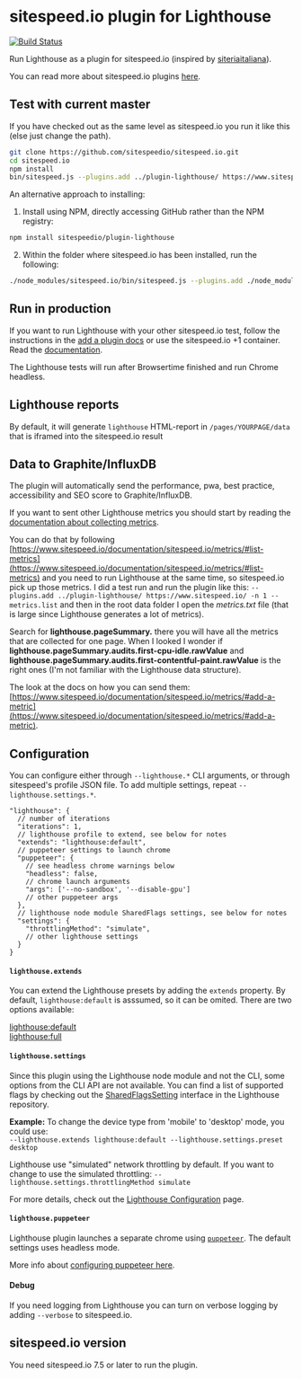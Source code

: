 # sitespeed.io plugin for Lighthouse
[![Build Status](https://travis-ci.org/sitespeedio/plugin-lighthouse.svg?branch=master)](https://travis-ci.org/sitespeedio/plugin-lighthouse)

Run Lighthouse as a plugin for sitespeed.io (inspired by [siteriaitaliana](https://github.com/siteriaitaliana/plugin-lighthouse)).

You can read more about sitespeed.io plugins [here](https://www.sitespeed.io/documentation/sitespeed.io/plugins/).

## Test with current master

If you have checked out as the same level as sitespeed.io you run it like this (else just change the path).

```bash
git clone https://github.com/sitespeedio/sitespeed.io.git
cd sitespeed.io
npm install
bin/sitespeed.js --plugins.add ../plugin-lighthouse/ https://www.sitespeed.io/ -n 1
```

An alternative approach to installing:

1) Install using NPM, directly accessing GitHub rather than the NPM registry:
```bash
npm install sitespeedio/plugin-lighthouse
```
2) Within the folder where sitespeed.io has been installed, run the following:

```bash
./node_modules/sitespeed.io/bin/sitespeed.js --plugins.add ./node_modules/@sitespeed.io/plugin-lighthouse/ https://www.sitespeed.io/ -n 1
```


## Run in production
If you want to run Lighthouse with your other sitespeed.io test, follow the instructions in the [add a plugin docs](https://www.sitespeed.io/documentation/sitespeed.io/plugins/#add-a-plugin) or use the sitespeed.io +1 container. Read the [documentation](https://www.sitespeed.io/documentation/sitespeed.io/lighthouse/).

The Lighthouse tests will run after Browsertime finished and run Chrome headless.

## Lighthouse reports
By default, it will generate `lighthouse` HTML-report in `/pages/YOURPAGE/data` that is iframed into the sitespeed.io result

## Data to Graphite/InfluxDB
The plugin will automatically send the performance, pwa, best practice, accessibility and SEO score to Graphite/InfluxDB. 

If you want to sent other Lighthouse metrics you should start by reading the [documentation about collecting metrics](https://www.sitespeed.io/documentation/sitespeed.io/metrics/).

You can do that by following [https://www.sitespeed.io/documentation/sitespeed.io/metrics/#list-metrics](https://www.sitespeed.io/documentation/sitespeed.io/metrics/#list-metrics) and you need to run Lighthouse at the same time, so sitespeed.io pick up those metrics.
I did a test run and run the plugin like this:
```--plugins.add ../plugin-lighthouse/ https://www.sitespeed.io/ -n 1 --metrics.list```
and then in the root data folder I open the *metrics.txt* file (that is large since Lighthouse generates a lot of metrics).

Search for **lighthouse.pageSummary.** there you will have all the metrics that are collected for one page. When I looked I wonder if **lighthouse.pageSummary.audits.first-cpu-idle.rawValue** and **lighthouse.pageSummary.audits.first-contentful-paint.rawValue** is the right ones (I'm not familiar with the Lighthouse data structure).

The look at the docs on how you can send them: [https://www.sitespeed.io/documentation/sitespeed.io/metrics/#add-a-metric](https://www.sitespeed.io/documentation/sitespeed.io/metrics/#add-a-metric).

## Configuration

You can configure either through `--lighthouse.*` CLI arguments, or through sitespeed's profile JSON file. To add multiple settings, repeat `--lighthouse.settings.*`.

```
"lighthouse": {
  // number of iterations
  "iterations": 1,
  // lighthouse profile to extend, see below for notes
  "extends": "lighthouse:default",
  // puppeteer settings to launch chrome
  "puppeteer": {
    // see headless chrome warnings below
    "headless": false,
    // chrome launch arguments
    "args": ['--no-sandbox', '--disable-gpu']
    // other puppeteer args
  },
  // lighthouse node module SharedFlags settings, see below for notes
  "settings": {
    "throttlingMethod": "simulate",
    // other lighthouse settings
  }
}
```

#### `lighthouse.extends`

You can extend the Lighthouse presets by adding the `extends` property. By default, `lighthouse:default` is asssumed, so it can be omited. There are two options available:

[lighthouse:default](https://github.com/GoogleChrome/lighthouse/blob/master/lighthouse-core/config/default-config.js)\
[lighthouse:full](https://github.com/GoogleChrome/lighthouse/blob/master/lighthouse-core/config/full-config.js)

#### `lighthouse.settings`

Since this plugin using the Lighthouse node module and not the CLI, some options from the CLI API are not available. You can find a list of supported flags by checking out the [SharedFlagsSetting](https://github.com/GoogleChrome/lighthouse/blob/41bc409deddb44dd607d2606b7e57e1d239641a7/types/externs.d.ts) interface in the Lighthouse repository.

**Example:** To change the device type from 'mobile' to 'desktop' mode, you could use:\
`--lighthouse.extends lighthouse:default --lighthouse.settings.preset desktop`

Lighthouse use "simulated" network throttling by default. If you want to change to use the simulated throttling: `--lighthouse.settings.throttlingMethod simulate`

For more details, check out the [Lighthouse Configuration](https://github.com/GoogleChrome/lighthouse/blob/master/docs/configuration.md) page.

#### `lighthouse.puppeteer`

Lighthouse plugin launches a separate chrome using [`puppeteer`](https://github.com/puppeteer/puppeteer). The default settings uses headless mode.

More info about [configuring puppeteer here](https://github.com/puppeteer/puppeteer#default-runtime-settings).

#### Debug

If you need logging from Lighthouse you can turn on verbose logging by adding `--verbose` to sitespeed.io.

## sitespeed.io version

You need sitespeed.io 7.5 or later to run the plugin.
